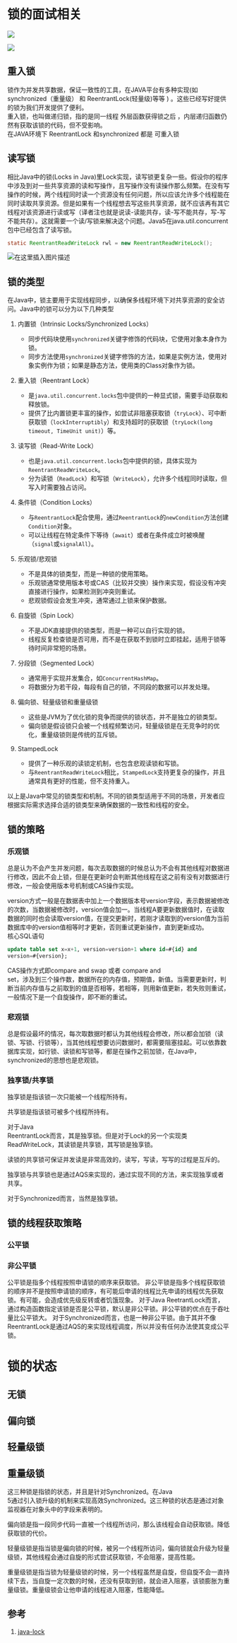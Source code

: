 # 锁的面试相关


![](attachments/Pasted%20image%2020240227191128.png)

![](attachments/Pasted%20image%2020240227194009.png)


## 重入锁

锁作为并发共享数据，保证一致性的工具，在JAVA平台有多种实现(如 synchronized（重量级） 和 ReentrantLock(轻量级)等等 ) 。这些已经写好提供的锁为我们开发提供了便利。  
重入锁，也叫做递归锁，指的是同一线程 外层函数获得锁之后 ，内层递归函数仍然有获取该锁的代码，但不受影响。  
在JAVA环境下 ReentrantLock 和synchronized 都是 可重入锁

## 读写锁

相比Java中的锁(Locks in Java)里Lock实现，读写锁更复杂一些。假设你的程序中涉及到对一些共享资源的读和写操作，且写操作没有读操作那么频繁。在没有写操作的时候，两个线程同时读一个资源没有任何问题，所以应该允许多个线程能在同时读取共享资源。但是如果有一个线程想去写这些共享资源，就不应该再有其它线程对该资源进行读或写（译者注也就是说读-读能共存，读-写不能共存，写-写不能共存）。这就需要一个读/写锁来解决这个问题。Java5在java.util.concurrent包中已经包含了读写锁。

```java
static ReentrantReadWriteLock rwl = new ReentrantReadWriteLock();
```

![在这里插入图片描述](https://ucc.alicdn.com/images/user-upload-01/20200505133719578.png?x-oss-process=image/watermark,type_ZmFuZ3poZW5naGVpdGk,shadow_10,text_aHR0cHM6Ly9ibG9nLmNzZG4ubmV0L3FxXzQxOTc3ODM4,size_16,color_FFFFFF,t_70 "在这里插入图片描述")


## 锁的类型

在Java中，锁主要用于实现线程同步，以确保多线程环境下对共享资源的安全访问。Java中的锁可以分为以下几种类型

1. 内置锁（Intrinsic Locks/Synchronized Locks）
   - 同步代码块使用`synchronized`关键字修饰的代码块，它使用对象本身作为锁。
   - 同步方法使用`synchronized`关键字修饰的方法，如果是实例方法，使用对象实例作为锁；如果是静态方法，使用类的Class对象作为锁。

2. 重入锁（Reentrant Lock）
   - 是`java.util.concurrent.locks`包中提供的一种显式锁，需要手动获取和释放锁。
   - 提供了比内置锁更丰富的操作，如尝试非阻塞获取锁（`tryLock`）、可中断获取锁（`lockInterruptibly`）和支持超时的获取锁（`tryLock(long timeout, TimeUnit unit)`）等。

3. 读写锁（Read-Write Lock）
   - 也是`java.util.concurrent.locks`包中提供的锁，具体实现为`ReentrantReadWriteLock`。
   - 分为读锁（`ReadLock`）和写锁（`WriteLock`），允许多个线程同时读取，但写入时需要独占访问。

4. 条件锁（Condition Locks）
   - 与`ReentrantLock`配合使用，通过`ReentrantLock`的`newCondition`方法创建`Condition`对象。
   - 可以让线程在特定条件下等待（`await`）或者在条件成立时被唤醒（`signal`或`signalAll`）。

5. 乐观锁/悲观锁
   - 不是具体的锁类型，而是一种锁的使用策略。
   - 乐观锁通常使用版本号或CAS（比较并交换）操作来实现，假设没有冲突直接进行操作，如果检测到冲突则重试。
   - 悲观锁假设会发生冲突，通常通过上锁来保护数据。

6. 自旋锁（Spin Lock）
   - 不是JDK直接提供的锁类型，而是一种可以自行实现的锁。
   - 线程反复检查锁是否可用，而不是在获取不到锁时立即挂起，适用于锁等待时间非常短的场景。

7. 分段锁（Segmented Lock）
   - 通常用于实现并发集合，如`ConcurrentHashMap`。
   - 将数据分为若干段，每段有自己的锁，不同段的数据可以并发处理。

8. 偏向锁、轻量级锁和重量级锁
   - 这些是JVM为了优化锁的竞争而提供的锁状态，并不是独立的锁类型。
   - 偏向锁是假设锁只会被一个线程频繁访问，轻量级锁是在无竞争时的优化，重量级锁则是传统的互斥锁。

9. StampedLock
   - 提供了一种乐观的读锁定机制，也包含悲观读锁和写锁。
   - 与`ReentrantReadWriteLock`相比，`StampedLock`支持更复杂的操作，并且通常具有更好的性能，但不支持重入。

以上是Java中常见的锁类型和机制。不同的锁类型适用于不同的场景，开发者应根据实际需求选择合适的锁类型来确保数据的一致性和线程的安全。

## 锁的策略

### 乐观锁

总是认为不会产生并发问题，每次去取数据的时候总认为不会有其他线程对数据进行修改，因此不会上锁，但是在更新时会判断其他线程在这之前有没有对数据进行修改，一般会使用版本号机制或CAS操作实现。

version方式一般是在数据表中加上一个数据版本号version字段，表示数据被修改的次数，当数据被修改时，version值会加一。当线程A要更新数据值时，在读取数据的同时也会读取version值，在提交更新时，若刚才读取到的version值为当前数据库中的version值相等时才更新，否则重试更新操作，直到更新成功。  
核心SQL语句 

```sql
update table set x=x+1, version=version+1 where id=#{id} and  
version=#{version};
```

CAS操作方式即compare and swap 或者 compare and  
set，涉及到三个操作数，数据所在的内存值，预期值，新值。当需要更新时，判断当前内存值与之前取到的值是否相等，若相等，则用新值更新，若失败则重试，一般情况下是一个自旋操作，即不断的重试。

### 悲观锁

总是假设最坏的情况，每次取数据时都认为其他线程会修改，所以都会加锁（读锁、写锁、行锁等），当其他线程想要访问数据时，都需要阻塞挂起。可以依靠数据库实现，如行锁、读锁和写锁等，都是在操作之前加锁，在Java中，synchronized的思想也是悲观锁。

### 独享锁/共享锁

独享锁是指该锁一次只能被一个线程所持有。

共享锁是指该锁可被多个线程所持有。

对于Java  
ReentrantLock而言，其是独享锁。但是对于Lock的另一个实现类ReadWriteLock，其读锁是共享锁，其写锁是独享锁。

读锁的共享锁可保证并发读是非常高效的，读写，写读，写写的过程是互斥的。

独享锁与共享锁也是通过AQS来实现的，通过实现不同的方法，来实现独享或者共享。

对于Synchronized而言，当然是独享锁。

## 锁的线程获取策略

### 公平锁


### 非公平锁


公平锁是指多个线程按照申请锁的顺序来获取锁。
非公平锁是指多个线程获取锁的顺序并不是按照申请锁的顺序，有可能后申请的线程比先申请的线程优先获取锁。有可能，会造成优先级反转或者饥饿现象。
对于Java ReetrantLock而言，通过构造函数指定该锁是否是公平锁，默认是非公平锁。非公平锁的优点在于吞吐量比公平锁大。
对于Synchronized而言，也是一种非公平锁。由于其并不像ReentrantLock是通过AQS的来实现线程调度，所以并没有任何办法使其变成公平锁。

# 锁的状态

## 无锁
## 偏向锁

## 轻量级锁

## 重量级锁

这三种锁是指锁的状态，并且是针对Synchronized。在Java  
5通过引入锁升级的机制来实现高效Synchronized。这三种锁的状态是通过对象监视器在对象头中的字段来表明的。

偏向锁是指一段同步代码一直被一个线程所访问，那么该线程会自动获取锁。降低获取锁的代价。

轻量级锁是指当锁是偏向锁的时候，被另一个线程所访问，偏向锁就会升级为轻量级锁，其他线程会通过自旋的形式尝试获取锁，不会阻塞，提高性能。

重量级锁是指当锁为轻量级锁的时候，另一个线程虽然是自旋，但自旋不会一直持续下去，当自旋一定次数的时候，还没有获取到锁，就会进入阻塞，该锁膨胀为重量级锁。重量级锁会让他申请的线程进入阻塞，性能降低。




## 参考

1. [java-lock](https://tech.meituan.com/2018/11/15/java-lock.html)